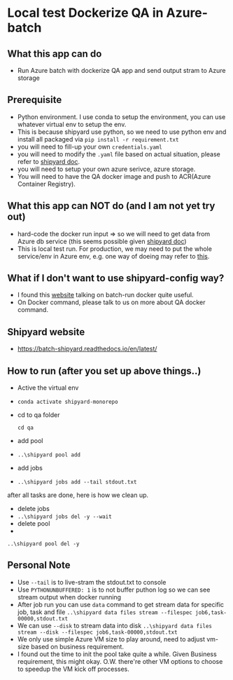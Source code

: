 
# Local test Dockerize QA in Azure-batch

## What this app can do
- Run Azure batch with dockerize QA app and send output stram to Azure storage

## Prerequisite
- Python environment. I use conda to setup the environment, you can use whatever virtual env to setup the env.
- This is because shipyard use python, so we need to use python env and install all packaged via `pip install -r requirement.txt`
- you will need to fill-up your own `credentials.yaml`
- you will need to modify the `.yaml` file based on actual situation, please refer to [shipyard doc](https://batch-shipyard.readthedocs.io/en/latest/).
- you will need to setup your own azure serivce, azure storage.
- You will need to have the QA docker image and push to ACR(Azure Container Registry).


## What this app can NOT do (and I am not yet try out)
- hard-code the docker run input => so we will need to get data from Azure db service (this seems possible given [shipyard doc](https://batch-shipyard.readthedocs.io/en/latest/))
- This is local test run. For production, we may need to put the whole service/env in Azure env, e.g. one way of doeing may refer to [this](https://batch-shipyard.readthedocs.io/en/latest/60-batch-shipyard-site-extension/).


## What if I don't want to use shipyard-config way?
- I found this [website](https://www.muspells.net/blog/2018/11/azure-batch-task-in-containers/) talking on batch-run docker quite useful.
- On Docker command, please talk to us on more about QA docker command.


## Shipyard website
- https://batch-shipyard.readthedocs.io/en/latest/


## How to run (after you set up above things..)
- Active the virtual env
-
    `conda activate shipyard-monorepo`

- cd to qa folder

    `cd qa`

- add pool
-
    `..\shipyard pool add`

- add jobs
-
    `..\shipyard jobs add --tail stdout.txt`


after all tasks are done, here is how we clean up.
- delete jobs
-
    `..\shipyard jobs del -y --wait`
- delete pool
-
`..\shipyard pool del -y`


## Personal Note
- Use `--tail` is to live-stram the stdout.txt to console
- Use `PYTHONUNBUFFERED: 1` is to not buffer puthon log so we can see stream output when docker running
- After job run you can use `data` command to get stream data for specific job, task and file
    `..\shipyard data files stream --filespec job6,task-00000,stdout.txt`
- We can use `--disk` to stream data into disk
    `..\shipyard data files stream --disk --filespec job6,task-00000,stdout.txt`
- We only use simple Azure VM size to play around, need to adjust vm-size based on business requirement.
- I found out the time to init the pool take quite a while. Given Business requirement, this might okay. O.W. there're other VM options to choose to speedup the VM kick off processes.

